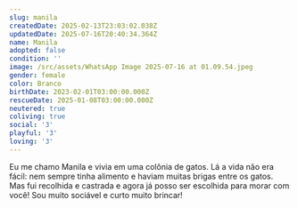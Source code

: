 ```yaml
---
slug: manila
createdDate: 2025-02-13T23:03:02.038Z
updatedDate: 2025-07-16T20:40:34.364Z
name: Manila
adopted: false
condition: ''
image: /src/assets/WhatsApp Image 2025-07-16 at 01.09.54.jpeg
gender: female
color: Branco
birthDate: 2023-02-01T03:00:00.000Z
rescueDate: 2025-01-08T03:00:00.000Z
neutered: true
coliving: true
social: '3'
playful: '3'
loving: '3'
---
```


Eu me chamo Manila e vivia em uma colônia de gatos. Lá a vida não era fácil: nem sempre tinha alimento e haviam muitas brigas entre os gatos. Mas fui recolhida e castrada e agora já posso ser escolhida para morar com você! Sou muito sociável e curto muito brincar!
